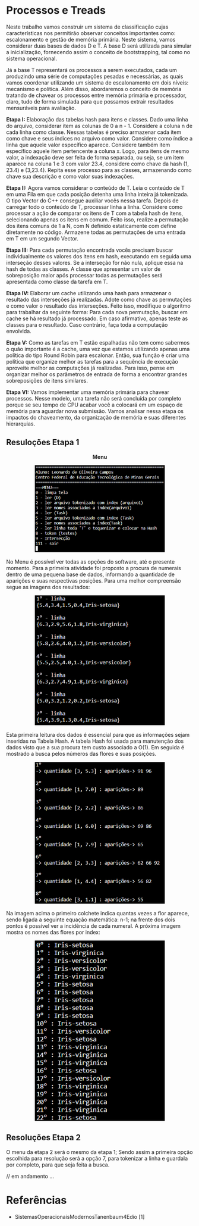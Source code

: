 # Processos e Treads

Neste trabalho vamos construir um sistema de classificação cujas características nos permitirão observar conceitos importantes como: escalonamento e gestão de memória primária. Neste sistema, vamos considerar duas bases de dados D e T. A base D será utilizada para simular a inicialização, fornecendo assim o conceito de bootstrapping, tal como no sistema operacional.

Já a base T representará os processos a serem executados, cada um produzindo uma série de computações pesadas e necessárias, as quais vamos coordenar utilizando um sistema de escalonamento em dois níveis: mecanismo e política. Além disso, abordaremos o conceito de memória tratando de chavear os processos entre memória primária e processador, claro, tudo de forma simulada para que possamos extrair resultados mensuráveis para avaliação.

<strong>Etapa I:</strong> Elaboração das tabelas hash para itens e classes. Dado uma linha do arquivo, considerar item as colunas de 0 a n - 1. Considere a coluna n de cada linha como classe. Nessas tabelas é preciso armazenar cada item como chave e seus índices no arquivo como valor. Considere como índice a linha que aquele valor específico aparece. Considere também item específico aquele item pertencente a coluna x. Logo, para itens de mesmo valor, a indexação deve ser feita de forma separada, ou seja, se um item aparece na coluna 1 e 3 com valor 23.4, considere como chave da hash (1, 23.4) e (3,23.4). Repita esse processo para as classes, armazenando como chave sua descrição e como valor suas indexações.

<strong>Etapa II:</strong> Agora vamos considerar o conteúdo de T. Leia o conteúdo de T em uma Fila em que cada posição detenha uma linha inteira já tokenizada. O tipo Vector do C++ consegue auxiliar vocês nessa tarefa. Depois de carregar todo o conteúdo de T, processar linha a linha. Considere como processar a ação de comparar os itens de T com a tabela hash de itens, selecionando apenas os itens em comum. Feito isso, realize a permutação dos itens comuns de 1 a N, com N definido estaticamente com define diretamente no código. Armazene todas as permutações de uma entrada em T em um segundo Vector.

<strong>Etapa III:</strong> Para cada permutação encontrada vocês precisam buscar individualmente os valores dos itens em hash, executando em seguida uma interseção desses valores. Se a interseção for não nula, aplique essa na hash de todas as classes. A classe que apresentar um valor de sobreposição maior após processar todas as permutações será apresentada como classe da tarefa em T.

<strong>Etapa IV:</strong> Elaborar um cache utilizando uma hash para armazenar o resultado das interseções já realizadas. Adote como chave as permutações e como valor o resultado das interseções. Feito isso, modifique o algoritmo para trabalhar da seguinte forma: Para cada nova permutação, buscar em cache se há resultado já processado. Em caso afirmativo, apenas teste as classes para o resultado. Caso contrário, faça toda a computação envolvida.

<strong>Etapa V:</strong> Como as tarefas em T estão espalhadas não tem como sabermos o quão importante é a cache, uma vez que estamos utilizando apenas uma política do tipo Round Robin para escalonar. Então, sua função é criar uma política que organize melhor as tarefas para a sequência de execução aproveite melhor as computações já realizadas. Para isso, pense em organizar melhor os parâmetros de entrada de forma a encontrar grandes sobreposições de itens similares.

<strong>Etapa VI:</strong> Vamos implementar uma memória primária para chavear processos. Nesse modelo, uma tarefa não será concluída por completo porque se seu tempo de CPU acabar você a colocará em um espaço de memória para aguardar nova submissão. Vamos analisar nessa etapa os impactos do chaveamento, da organização de memória e suas diferentes hierarquias.


<h2>Resuloções Etapa 1</h2>

<p align = "center">
    <strong>Menu</strong>

<p align = "center">
    <img src="https://github.com/leonardo8787/operational_systems/blob/main/imagens/menu%20.png" width="350"></img>
    
No Menu é possível ver todas as opções do software, até o presente momento. Para a primeira atividade foi proposto a procura de numerais dentro de uma pequena base de dados, informando a quantidade de aparições e suas respectivas posições. Para uma melhor compreensão segue as imagens dos resultados:


<p align = "center">
    <img src="https://github.com/leonardo8787/operational_systems/blob/main/imagens/leituraD.png" width="350"></img>

Esta primeira leitura dos dados é essencial para que as informações sejam inseridas na Tabela Hash. A tabela Hash foi usada para manutenção dos dados visto que a sua procura tem custo associado a O(1). Em seguida é mostrado a busca pelos números das flores e suas posições.

<p align = "center">
    <img src="https://github.com/leonardo8787/operational_systems/blob/main/imagens/procuraD.png" width="350"></img>
    
Na imagem acima o primeiro colchete indica quantas vezes a flor aparece, sendo ligada a seguinte equação matemática: n-1; na frente dos dois pontos é possível ver a incidência de cada numeral. A próxima imagem mostra os nomes das flores por index:

<p align = "center">
    <img src="https://github.com/leonardo8787/operational_systems/blob/main/imagens/leituraFlor.png" width="350"></img>


<h2>Resoluções Etapa 2</h2>

O menu da etapa 2 será o mesmo da etapa 1; Sendo assim a primeira opção escolhida para resolução será a opção 7, para tokenizar a linha e guardala por completo, para que seja feita a busca.

// em andamento ...

<h1>Referências</h1>

 *  SistemasOperacionaisModernosTanenbaum4Edio [1]
